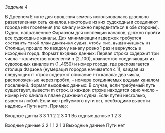 *Задание 4*

В Древнем Египте для орошения земель использовалась довольно разветвленная сеть каналов, некоторые из них судоходны и соединяют города или поселения (по каналу можно передвигаться в обе стороны). Судно, направленное Фараоном для инспекции каналов, должно пройти все судоходные каналы. Для минимизации издержек требуется составить такой план движения судна, чтобы оно, выдвинувшись из Столицы, прошло по каждому каналу ровно 1 раз и вернулось в исходный город.
Формат входных данных: Первая строка содержит три числа – количество поселений n (2..100), количество соединяющих их судоходных каналов m (1..4950) и номер города, где располагается столица Фараона (нумерация городов начинается с 1), каждая из следующих m строк содержит описание i-го канала: два числа, расположенные через пробел, – номера соединяемых водным каналом поселений.
Формат выходных данных: В случае, если требуемый путь существует, вывести m строк. В каждой строке находится одно число – номер i-го канала в плане движения судна. Если путей несколько, вывести любой. Если же требуемого пути нет, необходимо вывести надпись «Пути нет».
Пример:

Входные данны
3 3 1
1 2
2 3
3 1	
Выходные данные
1
2
3

Входные данные
3 2 1
1 2
1 3	
Выходные данные
Пути нет
